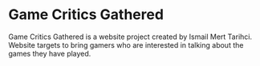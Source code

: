 # Game Critics Gathered
 Game Critics Gathered is a website project created by Ismail Mert Tarihci. Website targets to bring gamers who are interested in talking about the games they have played. 

